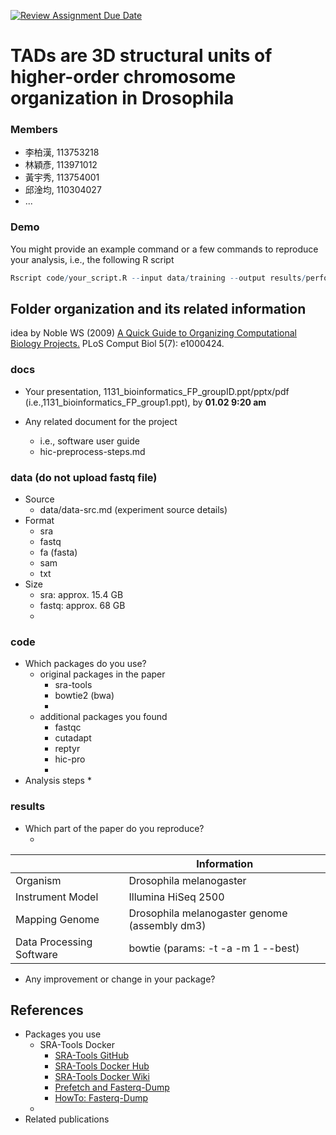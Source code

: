 [![Review Assignment Due Date](https://classroom.github.com/assets/deadline-readme-button-22041afd0340ce965d47ae6ef1cefeee28c7c493a6346c4f15d667ab976d596c.svg)](https://classroom.github.com/a/7YvIlKos)
# TADs are 3D structural units of higher-order chromosome organization in Drosophila

### Members
* 李柏漢, 113753218
* 林穎彥, 113971012
* 黃宇秀, 113754001
* 邱淦均, 110304027
* ...

### Demo 

You might provide an example command or a few commands to reproduce your analysis, i.e., the following R script
```R
Rscript code/your_script.R --input data/training --output results/performance.tsv
```

## Folder organization and its related information

idea by Noble WS (2009) [A Quick Guide to Organizing Computational Biology Projects.](https://journals.plos.org/ploscompbiol/article?id=10.1371/journal.pcbi.1000424) PLoS Comput Biol 5(7): e1000424.

### docs

* Your presentation, 1131_bioinformatics_FP_groupID.ppt/pptx/pdf (i.e.,1131_bioinformatics_FP_group1.ppt), by **01.02 9:20 am**
  
* Any related document for the project
  * i.e., software user guide
  * hic-preprocess-steps.md

### data (do not upload fastq file)

* Source
  * data/data-src.md (experiment source details)
* Format
  * sra
  * fastq
  * fa (fasta)
  * sam
  * txt
* Size
  * sra: approx. 15.4 GB
  * fastq: approx. 68 GB
  * 

### code

* Which packages do you use? 
  * original packages in the paper
    * sra-tools
    * bowtie2 (bwa)
    * 
  * additional packages you found
    * fastqc
    * cutadapt
    * reptyr
    * hic-pro
    * 
* Analysis steps
  * 

### results

* Which part of the paper do you reproduce?
  * <experiment title>

|                          | Information                                   |
|--------------------------|-----------------------------------------------|
| Organism                 | Drosophila melanogaster                       |
| Instrument Model         | Illumina HiSeq 2500                           |
| Mapping Genome           | Drosophila melanogaster genome (assembly dm3) |
| Data Processing Software | bowtie (params: -t -a -m 1 --best)            |

* Any improvement or change in your package?

## References

* Packages you use
  * SRA-Tools Docker
    * [SRA-Tools GitHub](https://github.com/ncbi/sra-tools)
    * [SRA-Tools Docker Hub](https://hub.docker.com/r/ncbi/sra-tools)
    * [SRA-Tools Docker Wiki](https://github.com/ncbi/sra-tools/wiki/SRA-tools-docker)
    * [Prefetch and Fasterq-Dump](https://github.com/ncbi/sra-tools/wiki/08.-prefetch-and-fasterq-dump)
    * [HowTo: Fasterq-Dump](https://github.com/ncbi/sra-tools/wiki/HowTo:-fasterq-dump)
  * 
* Related publications
